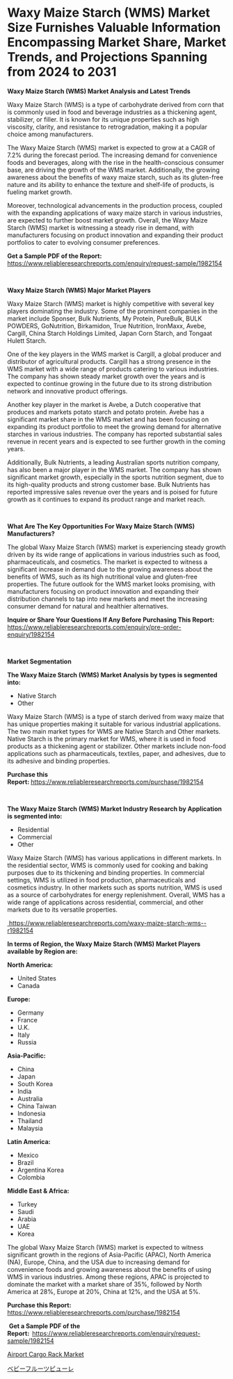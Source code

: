 <p><h1>Waxy Maize Starch (WMS) Market Size Furnishes Valuable Information Encompassing Market Share, Market Trends, and Projections Spanning from 2024 to 2031</h1></p><p><strong>Waxy Maize Starch (WMS) Market Analysis and Latest Trends</strong></p>
<p><p>Waxy Maize Starch (WMS) is a type of carbohydrate derived from corn that is commonly used in food and beverage industries as a thickening agent, stabilizer, or filler. It is known for its unique properties such as high viscosity, clarity, and resistance to retrogradation, making it a popular choice among manufacturers.</p><p>The Waxy Maize Starch (WMS) market is expected to grow at a CAGR of 7.2% during the forecast period. The increasing demand for convenience foods and beverages, along with the rise in the health-conscious consumer base, are driving the growth of the WMS market. Additionally, the growing awareness about the benefits of waxy maize starch, such as its gluten-free nature and its ability to enhance the texture and shelf-life of products, is fueling market growth.</p><p>Moreover, technological advancements in the production process, coupled with the expanding applications of waxy maize starch in various industries, are expected to further boost market growth. Overall, the Waxy Maize Starch (WMS) market is witnessing a steady rise in demand, with manufacturers focusing on product innovation and expanding their product portfolios to cater to evolving consumer preferences.</p></p>
<p><strong>Get a Sample PDF of the Report:&nbsp;</strong> <a href="https://www.reliableresearchreports.com/enquiry/request-sample/1982154">https://www.reliableresearchreports.com/enquiry/request-sample/1982154</a></p>
<p>&nbsp;</p>
<p><strong>Waxy Maize Starch (WMS) Major Market Players</strong></p>
<p><p>Waxy Maize Starch (WMS) market is highly competitive with several key players dominating the industry. Some of the prominent companies in the market include Sponser, Bulk Nutrients, My Protein, PureBulk, BULK POWDERS, GoNutrition, Birkamidon, True Nutrition, IronMaxx, Avebe, Cargill, China Starch Holdings Limited, Japan Corn Starch, and Tongaat Hulett Starch.</p><p>One of the key players in the WMS market is Cargill, a global producer and distributor of agricultural products. Cargill has a strong presence in the WMS market with a wide range of products catering to various industries. The company has shown steady market growth over the years and is expected to continue growing in the future due to its strong distribution network and innovative product offerings. </p><p>Another key player in the market is Avebe, a Dutch cooperative that produces and markets potato starch and potato protein. Avebe has a significant market share in the WMS market and has been focusing on expanding its product portfolio to meet the growing demand for alternative starches in various industries. The company has reported substantial sales revenue in recent years and is expected to see further growth in the coming years.</p><p>Additionally, Bulk Nutrients, a leading Australian sports nutrition company, has also been a major player in the WMS market. The company has shown significant market growth, especially in the sports nutrition segment, due to its high-quality products and strong customer base. Bulk Nutrients has reported impressive sales revenue over the years and is poised for future growth as it continues to expand its product range and market reach.</p></p>
<p>&nbsp;</p>
<p><strong>What Are The Key Opportunities For Waxy Maize Starch (WMS) Manufacturers?</strong></p>
<p><p>The global Waxy Maize Starch (WMS) market is experiencing steady growth driven by its wide range of applications in various industries such as food, pharmaceuticals, and cosmetics. The market is expected to witness a significant increase in demand due to the growing awareness about the benefits of WMS, such as its high nutritional value and gluten-free properties. The future outlook for the WMS market looks promising, with manufacturers focusing on product innovation and expanding their distribution channels to tap into new markets and meet the increasing consumer demand for natural and healthier alternatives.</p></p>
<p><strong>Inquire or Share Your Questions If Any Before Purchasing This Report:</strong> <a href="https://www.reliableresearchreports.com/enquiry/pre-order-enquiry/1982154">https://www.reliableresearchreports.com/enquiry/pre-order-enquiry/1982154</a></p>
<p>&nbsp;</p>
<p><strong>Market Segmentation</strong></p>
<p><strong>The Waxy Maize Starch (WMS) Market Analysis by types is segmented into:</strong></p>
<p><ul><li>Native Starch</li><li>Other</li></ul></p>
<p><p>Waxy Maize Starch (WMS) is a type of starch derived from waxy maize that has unique properties making it suitable for various industrial applications. The two main market types for WMS are Native Starch and Other markets. Native Starch is the primary market for WMS, where it is used in food products as a thickening agent or stabilizer. Other markets include non-food applications such as pharmaceuticals, textiles, paper, and adhesives, due to its adhesive and binding properties.</p></p>
<p><strong>Purchase this Report:&nbsp;</strong><a href="https://www.reliableresearchreports.com/purchase/1982154">https://www.reliableresearchreports.com/purchase/1982154</a></p>
<p>&nbsp;</p>
<p><strong>The Waxy Maize Starch (WMS) Market Industry Research by Application is segmented into:</strong></p>
<p><ul><li>Residential</li><li>Commercial</li><li>Other</li></ul></p>
<p><p>Waxy Maize Starch (WMS) has various applications in different markets. In the residential sector, WMS is commonly used for cooking and baking purposes due to its thickening and binding properties. In commercial settings, WMS is utilized in food production, pharmaceuticals and cosmetics industry. In other markets such as sports nutrition, WMS is used as a source of carbohydrates for energy replenishment. Overall, WMS has a wide range of applications across residential, commercial, and other markets due to its versatile properties.</p></p>
<p><a href="https://www.reliableresearchreports.com/waxy-maize-starch-wms--r1982154">&nbsp;https://www.reliableresearchreports.com/waxy-maize-starch-wms--r1982154</a></p>
<p><strong>In terms of Region, the Waxy Maize Starch (WMS) Market Players available by Region are:</strong></p>
<p>
    <p> <strong> North America: </strong>
        <ul>
            <li>United States</li>
            <li>Canada</li>
        </ul>
        </p> 
    <p> <strong> Europe: </strong>
        <ul>
            <li>Germany</li>
            <li>France</li>
            <li>U.K.</li>
            <li>Italy</li>
            <li>Russia</li>
        </ul>
        </p> 
    <p> <strong> Asia-Pacific: </strong>
        <ul>
            <li>China</li>
            <li>Japan</li>
            <li>South Korea</li>
            <li>India</li>
            <li>Australia</li>
            <li>China Taiwan</li>
            <li>Indonesia</li>
            <li>Thailand</li>
            <li>Malaysia</li>
        </ul>
        </p> 
    <p> <strong> Latin America: </strong>
        <ul>
            <li>Mexico</li>
            <li>Brazil</li>
            <li>Argentina Korea</li>
            <li>Colombia</li>
        </ul>
        </p> 
    <p> <strong> Middle East & Africa: </strong>
        <ul>
            <li>Turkey</li>
            <li>Saudi</li>
            <li>Arabia</li>
            <li>UAE</li>
            <li>Korea</li>
        </ul>
    </p>
    </p>
<p><p>The global Waxy Maize Starch (WMS) market is expected to witness significant growth in the regions of Asia-Pacific (APAC), North America (NA), Europe, China, and the USA due to increasing demand for convenience foods and growing awareness about the benefits of using WMS in various industries. Among these regions, APAC is projected to dominate the market with a market share of 35%, followed by North America at 28%, Europe at 20%, China at 12%, and the USA at 5%.</p></p>
<p><strong>Purchase this Report: </strong><a href="https://www.reliableresearchreports.com/purchase/1982154">https://www.reliableresearchreports.com/purchase/1982154</a></p>
<p>&nbsp;<strong>Get a Sample PDF of the Report:&nbsp;&nbsp;</strong><a href="https://www.reliableresearchreports.com/enquiry/request-sample/1982154">https://www.reliableresearchreports.com/enquiry/request-sample/1982154</a></p>
<p><strong></strong></p>
<p><p><a href="https://github.com/riwar777/Market-Research-Report-List-1/blob/main/airport-cargo-rack-market.md">Airport Cargo Rack Market</a></p><p><a href="https://github.com/reliezer65/Market-Research-Report-List-1/blob/main/2191938116293.md">ベビーフルーツピューレ</a></p></p>